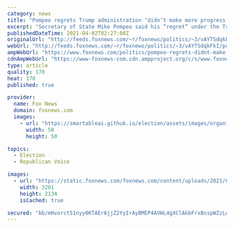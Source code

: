 ```yaml
---
category: news
title: "Pompeo regrets Trump administration ‘didn’t make more progress’ with North Korea"
excerpt: "Secretary of State Mike Pompeo said his “regret” under the Trump administration was not convincing North Korea to give up its nuclear program. "
publishedDateTime: 2021-04-02T02:27:08Z
originalUrl: "http://feeds.foxnews.com/~r/foxnews/politics/~3/vAYTSdqkFkI/pompeo-regrets-didnt-make-more-progress-north-korea"
webUrl: "http://feeds.foxnews.com/~r/foxnews/politics/~3/vAYTSdqkFkI/pompeo-regrets-didnt-make-more-progress-north-korea"
ampWebUrl: "https://www.foxnews.com/politics/pompeo-regrets-didnt-make-more-progress-north-korea.amp"
cdnAmpWebUrl: "https://www-foxnews-com.cdn.ampproject.org/c/s/www.foxnews.com/politics/pompeo-regrets-didnt-make-more-progress-north-korea.amp"
type: article
quality: 170
heat: 170
published: true

provider:
  name: Fox News
  domain: foxnews.com
  images:
    - url: "https://smartableai.github.io/election/assets/images/organizations/foxnews.com-50x50.jpg"
      width: 50
      height: 50

topics:
  - Election
  - Republican Voice

images:
  - url: "https://static.foxnews.com/foxnews.com/content/uploads/2021/01/GettyImages-1205319274.jpg"
    width: 3201
    height: 2134
    isCached: true

secured: "bb/mHvorct51nyy0KTAEr6jjZ2YyIrAyBMEP4AVWL4gXClAkbFrxBsspWZzLgBATYNIVghq0FenDvpUyPJnEzuU6t2t3bs0z8jG2qIz4+9Pnry8HpQUb4z7TkoSk7MHtRz57C4a1/kOlICE0PmNYO8hDaFwDrBc4kp8zRPAtM0wIn/3eBFrsuEJp8ias6kCLg1yWlsTw03NnWCEIEaoMiPt/gFbP28rJUrv4uWoNVPtZN9ACIvKwy85D+eWeXoAnW6euF39Uaz7gSDurxRnGq29aA0WbhDMjHyE2pfAGHWhNtBC1tDAYddx0wkXM2f6K0mIthTHa7ubMDVMh5SALatgafEop6NCxAckiGAhw7VM=;fS3m/XD8If4Ftzy6hIGb5w=="
---
```


